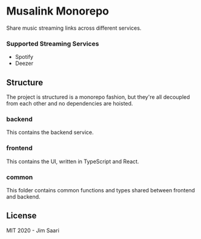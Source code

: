 # Musalink Monorepo

Share music streaming links across different services.

### Supported Streaming Services

- Spotify
- Deezer

## Structure

The project is structured is a monorepo fashion, but they're all decoupled from each other and no dependencies are hoisted.

### backend

This contains the backend service.

### frontend

This contains the UI, written in TypeScript and React.

### common

This folder contains common functions and types shared between frontend and backend.

## License

MIT 2020 - Jim Saari
